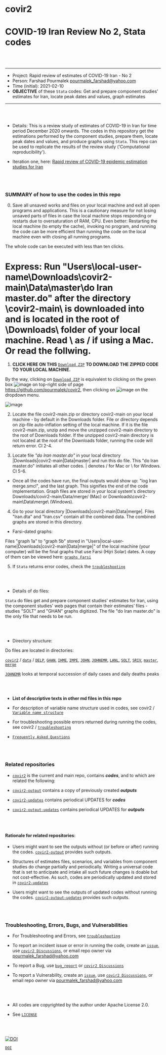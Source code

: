 # covir2

# COVID-19 Iran Review No 2, Stata codes

<br/><br/>


********************************************************************************************************************************************
* Project: Rapid review of estimates of COVID-19 Iran - No 2
* Person: Farshad Pourmalek pourmalek_farshad@yahoo.com
* Time (initial): 2021-02-10
* **OBJECTIVE** of these `Stata` codes: Get and prepare component studies' estimates for Iran, locate peak dates and values, graph estimates
********************************************************************************************************************************************

<br/><br/>


* Details: This is a review study of estimates of COVID-19 in Iran for time period December 2020 onwards. The codes in this repository get the estimations performed by the component studies, prepare them, locate peak dates and values, and produce graphs using `Stata`. This repo can be used to replicate the results of the review study ('Computational reproducibility').


* Iteration one, here: [Rapid review of COVID-19 epidemic estimation studies for Iran]( https://bmcpublichealth.biomedcentral.com/articles/10.1186/s12889-021-10183-3)

<br/><br/>



### SUMMARY of how to use the codes in this repo

0. Save all unsaved works and files on your local machine and exit all open programs and applications. This is a cautionary measure for not losing unsaved parts of files in case the local machine stops responding or restarts due to oversaturation of RAM, CPU. Even better: Restarting the local machine (to empty the cache), invoking no program, and running the code can be more efficient than running the code on the local machine even with closing all running programs.

The whole code can be executed with less than ten clicks. 

# **Express: Run "Users\local-user-name\Downloads\covir2-main\Data\master\do Iran master.do" after the directory \covir2-main\ is downloaded into and is located in the root of \Downloads\ folder of your local machine.** Read \ as / if using a Mac. Or read the follwing. 

1. **CLICK HERE ON THIS**  [`Download ZIP`](https://github.com/pourmalek/covir2/archive/refs/heads/main.zip) **TO DOWNLOAD THE ZIPPED CODE TO YOUR LOCAL MACHINE.** 

By the way, clicking on [`Download ZIP`](https://github.com/pourmalek/covir2/archive/refs/heads/main.zip) is equivalent to clicking on the green box ![image](https://user-images.githubusercontent.com/30849720/113066810-061f2080-9170-11eb-8775-c2973d4b226d.png)
on top-right side of page https://github.com/pourmalek/covir2, then clicking on ![image](https://user-images.githubusercontent.com/30849720/113066904-35ce2880-9170-11eb-8169-793013512025.png)
on the dropdown menu. 

![image](https://user-images.githubusercontent.com/30849720/113066678-cc4e1a00-916f-11eb-8092-997db9a695c3.png)


2. Locate the file covir2-main.zip or directory covir2-main on your local machine - by default in the Downloads folder. File or directory depends on zip-file auto-inflation setting of the local machine. If it is the file covir2-main.zip, unzip and move the unzipped covir2-main directory to the root of Downloads folder. If the unzipped covir2-main directory is not located at the root of the Downloads folder, running the code will return error. Cl 2-4.

3. Locate file *"do Iran master.do"* in your local directory |Downloads|covir2-main|Data|master| and run this do file. This "do Iran master.do" initiates all other codes. | denotes / for Mac or \ for Windows. Cl 5-6.

- Once all the codes have run, the final outputs would show up: "log Iran merge.smcl", and the last graph. This signifies the end of the code implementation. Graph files are stored in your local system's directory Downloads/covir2-main/Data/merge/ (Mac) or Downloads\covir2-main\Data\merge\ (Windows).

4. Go to your local directory |Downloads|covir2-main|Data|merge|. Files "Iran.dta" and "Iran.csv" contain all the combined data. The combined graphs are stored in this directory. 

* Farsi-dated graphs:

Files "graph 1a" to "graph 5b" stored in "Users|local-user-name|Downloads|covir2-main|Data|merge|" of the local machine (your computer) will be the final graphs that use Farsi (Hijri Solar) dates. A copy of them can be viewed here: [`graphs Farsi`](https://github.com/pourmalek/covir2-output/blob/main/graphs%20Farsi.pdf)

5. If `Stata` returns error codes, check the [`troubleshooting`](https://github.com/pourmalek/covir2/blob/main/Troubleshooting.md)

<br/><br/>

* Details of do files:

`Stata` do files get and prepare component studies' estimates for Iran, using the component studies' web pages that contain their estimates’ files - studies "SOLT" and "GHAN" graphs digitized. The file "do Iran master.do" is the only file that needs to be run. 

<br/><br/>




* Directory structure:

Do files are located in directories: 

[`covir2`](https://github.com/pourmalek/covir2) / [`data`](https://github.com/pourmalek/covir2/tree/main/Data) / [`DELP`](https://github.com/pourmalek/covir2/tree/main/Data/DELP), [`GHAN`](https://github.com/pourmalek/covir2/tree/main/Data/GHAN), [`IHME`](https://github.com/pourmalek/covir2/tree/main/Data/IHME), [`IMPE`](https://github.com/pourmalek/covir2/tree/main/Data/IMPE), [`JOHN`](https://github.com/pourmalek/covir2/tree/main/Data/JOHN), [`JOHNEMR`](https://github.com/pourmalek/covir2/tree/main/Data/JOHNEMR), [`LANL`](https://github.com/pourmalek/covir2/tree/main/Data/LANL), [`SOLT`](https://github.com/pourmalek/covir2/tree/main/Data/SOLT), [`SRIV`](https://github.com/pourmalek/covir2/tree/main/Data/SRIV), [`master`](https://github.com/pourmalek/covir2/tree/main/Data/master), [`merge`](https://github.com/pourmalek/covir2/tree/main/Data/merge)

[`JOHNEMR`](https://github.com/pourmalek/covir2/tree/main/Data/JOHNEMR) looks at temporal succession of daily cases and daily deaths peaks

<br/><br/>


* **List of descriptive texts in other md files in this repo**

* For description of variable name structure used in codes, see covir2 / [`Variable name structure`](https://github.com/pourmalek/covir2/blob/main/Variable%20name%20structure.md)

* For troubleshooting possible errors returned during running the codes, see covir2 / [`troubleshooting`](https://github.com/pourmalek/covir2/blob/main/Troubleshooting.md)

* [`Frequently Asked Questions`](https://github.com/pourmalek/covir2/blob/main/FAQs.md)

<br/><br/>

### Related repositories 
* [`covir2`](https://github.com/pourmalek/covir2) is the current and main repo, contains **_codes_**, and to which are related the following:

* [`covir2-output`](https://github.com/pourmalek/covir2-output) contains a copy of previously created **_outputs_**

* [`covir2-updates`](https://github.com/pourmalek/covir2-updates) contains periodical UPDATES for **_codes_**

* [`covir2-output-updates`](https://github.com/pourmalek/covir2-output-updates) contains periodical UPDATES for **_outputs_**

<br/><br/>

#### Rationale for related repositories:

* Users might want to see the outputs without (or before or after) running the codes. [`covir2-output`](https://github.com/pourmalek/covir2-output) provides such outputs.

* Structures of estimates files, scenarios, and variables from component studies do change partially and periodically. Writing a universal code that is set to anticipate and intake all such future changes is doable but not cost-effective. As such, codes are periodically updated and stored in [`covir2-updates`](https://github.com/pourmalek/covir2-updates)

*  Users might want to see the outputs of updated codes without running the codes. [`covir2-output-updates`](https://github.com/pourmalek/covir2-output-updates) provides such outputs.


<br/><br/>

### Troubleshooting, Errors, Bugs, and Vulnerabilities

* For Troubleshooting and Errors, see [`troubleshooting`](https://github.com/pourmalek/covir2/blob/main/Troubleshooting.md)

* To report an incident issue or error in running the code, create an [`issue`](https://github.com/pourmalek/covir2/issues), use [`covir2 Discussions`](https://github.com/pourmalek/covir2/discussions), or email repo owner via pourmalek_farshad@yahoo.com

* To report a Bug, use [`bug_report`](https://github.com/pourmalek/covir2/blob/main/.github/ISSUE_TEMPLATE/bug_report.md) or [`covir2 Discussions`](https://github.com/pourmalek/covir2/discussions)

* To report a Vulnerability, create an [`issue`](https://github.com/pourmalek/covir2/issues), use [`covir2 Discussions`](https://github.com/pourmalek/covir2/discussions), or email repo owner via pourmalek_farshad@yahoo.com

<br/><br/>


* All codes are copyrighted by the author under Apache License 2.0.

* See [`LICENSE`](https://github.com/pourmalek/covir2/blob/main/LICENSE)

<br/><br/>

[![DOI](https://zenodo.org/badge/344389637.svg)](https://zenodo.org/badge/latestdoi/344389637)



[`DOI`](https://zenodo.org/record/4584122#.YGPaTi295O0)



